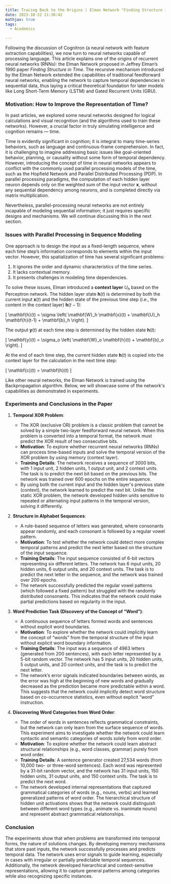 ```yaml
---
title: Tracing Back to the Origins | Elman Network "Finding Structure in Time" (1990)
date: 2023-10-22 11:30:42
mathjax: true
tags:
  - Academics

---
```


Following the discussion of Cognitron (a neural network with feature extraction capabilities), we now turn to neural networks capable of processing language. This article explains one of the origins of recurrent neural networks (RNNs): the Elman Network proposed in Jeffrey Elman’s 1990 paper *Finding Structure in Time*. The recursive mechanism introduced by the Elman Network extended the capabilities of traditional feedforward neural networks, enabling the network to capture temporal dependencies in sequential data, thus laying a critical theoretical foundation for later models like Long Short-Term Memory (LSTM) and Gated Recurrent Units (GRU).

### Motivation: How to Improve the Representation of Time?

In past articles, we explored some neural networks designed for logical calculations and visual recognition (and the algorithms used to train these networks). However, a crucial factor in truly simulating intelligence and cognition remains — time.

Time is evidently significant in cognition; it is integral to many time-series behaviors, such as language and continuous-frame comprehension. In fact, it is challenging to imagine addressing basic issues like goal-oriented behavior, planning, or causality without some form of temporal dependency. However, introducing the concept of time in neural networks appears to conflict with the commonly used parallel processing models of the time, such as the Hopfield Network and Parallel Distributed Processing (PDP). In parallel processing paradigms, the computation of each hidden layer neuron depends only on the weighted sum of the input vector $\mathbf{x}$, without any sequential dependency among neurons, and is completed directly via matrix multiplication.

Nevertheless, parallel-processing neural networks are not entirely incapable of modeling sequential information; it just requires specific designs and mechanisms. We will continue discussing this in the next section.

### Issues with Parallel Processing in Sequence Modeling

One approach is to design the input as a fixed-length sequence, where each time step’s information corresponds to elements within the input vector. However, this spatialization of time has several significant problems:
1. It ignores the order and dynamic characteristics of the time series.
2. It lacks contextual memory.
3. It presents challenges in modeling time dependencies.

To solve these issues, Elman introduced a **context layer** $U_h$ based on the Perceptron network. The hidden layer state $\mathbf{h}(t)$ is determined by both the current input $\mathbf{x}(t)$ and the hidden state of the previous time step (i.e., the content in the context layer) $\mathbf{h}(t-1)$:

\[
\mathbf{h}(t) = \sigma \left( \mathbf{W}_h \mathbf{x}(t) + \mathbf{U}_h \mathbf{h}(t-1) + \mathbf{b}_h \right).
\]

The output $\mathbf{y}(t)$ at each time step is determined by the hidden state $\mathbf{h}(t)$:

\[
\mathbf{y}(t) = \sigma_o \left( \mathbf{W}_o \mathbf{h}(t) + \mathbf{b}_o \right).
\]

At the end of each time step, the current hidden state $\mathbf{h}(t)$ is copied into the context layer for the calculation in the next time step:

\[
\mathbf{c}(t) = \mathbf{h}(t)
\]

Like other neural networks, the Elman Network is trained using the Backpropagation algorithm. Below, we will showcase some of the network's capabilities as demonstrated in experiments.

### Experiments and Conclusions in the Paper

1. **Temporal XOR Problem**:
   - The XOR (exclusive OR) problem is a classic problem that cannot be solved by a simple two-layer feedforward neural network. When this problem is converted into a temporal format, the network must predict the XOR result of two consecutive bits.
   - **Motivation**: To explore whether recurrent neural networks (RNNs) can process time-based inputs and solve the temporal version of the XOR problem by using memory (context layer).
   - **Training Details**: The network receives a sequence of 3000 bits, with 1 input unit, 2 hidden units, 1 output unit, and 2 context units. The task is to predict the next bit based on the previous bits. The network was trained over 600 epochs on the entire sequence.
   - By using both the current input and the hidden layer's previous state (context), the network learned to predict the next bit. Unlike the static XOR problem, the network developed hidden units sensitive to repeated or alternating input patterns in the temporal version, solving it differently.

2. **Structure in Alphabet Sequences**:
   - A rule-based sequence of letters was generated, where consonants appear randomly, and each consonant is followed by a regular vowel pattern.
   - **Motivation**: To test whether the network could detect more complex temporal patterns and predict the next letter based on the structure of the input sequence.
   - **Training Details**: The input sequence consisted of 6-bit vectors representing six different letters. The network has 6 input units, 20 hidden units, 6 output units, and 20 context units. The task is to predict the next letter in the sequence, and the network was trained over 200 epochs.
   - The network successfully predicted the regular vowel patterns (which followed a fixed pattern) but struggled with the randomly distributed consonants. This indicates that the network could make partial predictions based on regularity in the input.

3. **Word Prediction Task (Discovery of the Concept of “Word”)**:
   - A continuous sequence of letters formed words and sentences without explicit word boundaries.
   - **Motivation**: To explore whether the network could implicitly learn the concept of “words” from the temporal structure of the input without explicit word boundary information.
   - **Training Details**: The input was a sequence of 4963 letters (generated from 200 sentences), with each letter represented by a 5-bit random vector. The network has 5 input units, 20 hidden units, 5 output units, and 20 context units, and the task is to predict the next letter.
   - The network’s error signals indicated boundaries between words, as the error was high at the beginning of new words and gradually decreased as the prediction became more predictable within a word. This suggests that the network could implicitly detect word structure based on co-occurrence statistics, even without explicit “word” instruction.

4. **Discovering Word Categories from Word Order**:
   - The order of words in sentences reflects grammatical constraints, but the network can only learn from the surface sequence of words. This experiment aims to investigate whether the network could learn syntactic and semantic categories of words solely from word order.
   - **Motivation**: To explore whether the network could learn abstract structural relationships (e.g., word classes, grammar) purely from word order.
   - **Training Details**: A sentence generator created 27,534 words (from 10,000 two- or three-word sentences). Each word was represented by a 31-bit random vector, and the network has 31 input units, 150 hidden units, 31 output units, and 150 context units. The task is to predict the next word.
   - The network developed internal representations that captured grammatical categories of words (e.g., nouns, verbs) and learned generalized patterns of word order. The hierarchical structure of hidden unit activations shows that the network could distinguish between different word types (e.g., animate vs. inanimate nouns) and represent abstract grammatical relationships.

### Conclusion

The experiments show that when problems are transformed into temporal forms, the nature of solutions changes. By developing memory mechanisms that store past inputs, the network successfully processes and predicts temporal data. The network uses error signals to guide learning, especially in cases with irregular or partially predictable temporal sequences. Additionally, the network developed hierarchical and context-sensitive representations, allowing it to capture general patterns among categories while also recognizing specific instances.
